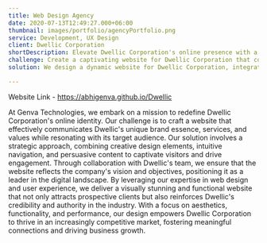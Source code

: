 ```yaml
---
title: Web Design Agency
date: 2020-07-13T12:49:27.000+06:00
thumbnail: images/portfolio/agencyPortfolio.png
service: Development, UX Design
client: Dwellic Corporation
shortDescription: Elevate Dwellic Corporation's online presence with a custom website design. Explore our tailored solutions for engaging user experiences and enhanced brand visibility.
challenge: Create a captivating website for Dwellic Corporation that communicates its brand identity, showcases its services, and stands out in a crowded digital market.
solution: We design a dynamic website for Dwellic Corporation, integrating innovative design elements, user-friendly navigation, and compelling content to amplify its online presence and attract clients.

---
```

Website Link - https://abhigenva.github.io/Dwellic

At Genva Technologies, we embark on a mission to redefine Dwellic Corporation's online identity. Our challenge is to craft a website that effectively communicates Dwellic's unique brand essence, services, and values while resonating with its target audience. Our solution involves a strategic approach, combining creative design elements, intuitive navigation, and persuasive content to captivate visitors and drive engagement. Through collaboration with Dwellic's team, we ensure that the website reflects the company's vision and objectives, positioning it as a leader in the digital landscape. By leveraging our expertise in web design and user experience, we deliver a visually stunning and functional website that not only attracts prospective clients but also reinforces Dwellic's credibility and authority in the industry. With a focus on aesthetics, functionality, and performance, our design empowers Dwellic Corporation to thrive in an increasingly competitive market, fostering meaningful connections and driving business growth.
